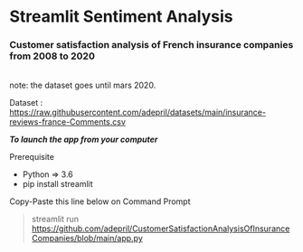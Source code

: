 # Streamlit Sentiment Analysis

### Customer satisfaction analysis of French insurance companies from 2008 to 2020



<br>
note: the dataset goes until mars 2020.

Dataset : 
https://raw.githubusercontent.com/adepril/datasets/main/insurance-reviews-france-Comments.csv

***To launch the app from your computer***

Prerequisite
- Python => 3.6
- pip install streamlit

Copy-Paste this line below on Command Prompt

> streamlit run https://github.com/adepril/CustomerSatisfactionAnalysisOfInsuranceCompanies/blob/main/app.py
> 


